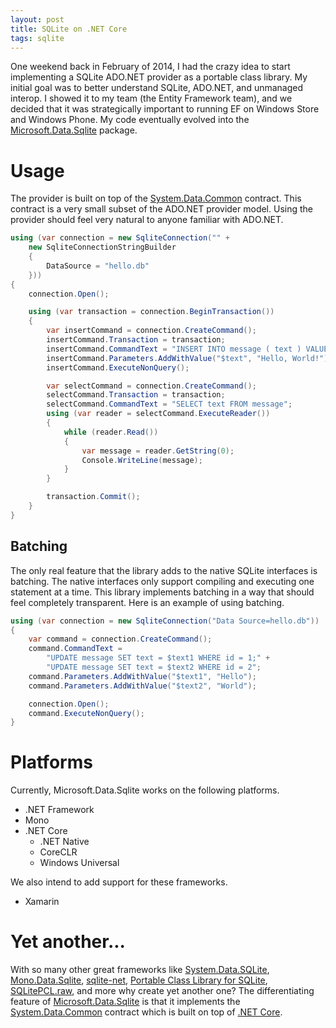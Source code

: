 ```yaml
---
layout: post
title: SQLite on .NET Core
tags: sqlite
---
```


One weekend back in February of 2014, I had the crazy idea to start implementing a SQLite ADO.NET provider as a portable
class library. My initial goal was to better understand SQLite, ADO.NET, and unmanaged interop. I showed it to my team
(the Entity Framework team), and we decided that it was strategically important to running EF on Windows Store and
Windows Phone. My code eventually evolved into the [Microsoft.Data.Sqlite][1] package.

Usage
=====
The provider is built on top of the [System.Data.Common][2] contract. This contract is a very small subset of the
ADO.NET provider model. Using the provider should feel very natural to anyone familiar with ADO.NET.

```csharp
using (var connection = new SqliteConnection("" +
    new SqliteConnectionStringBuilder
    {
        DataSource = "hello.db"
    }))
{
    connection.Open();

    using (var transaction = connection.BeginTransaction())
    {
        var insertCommand = connection.CreateCommand();
        insertCommand.Transaction = transaction;
        insertCommand.CommandText = "INSERT INTO message ( text ) VALUES ( $text )";
        insertCommand.Parameters.AddWithValue("$text", "Hello, World!");
        insertCommand.ExecuteNonQuery();

        var selectCommand = connection.CreateCommand();
        selectCommand.Transaction = transaction;
        selectCommand.CommandText = "SELECT text FROM message";
        using (var reader = selectCommand.ExecuteReader())
        {
            while (reader.Read())
            {
                var message = reader.GetString(0);
                Console.WriteLine(message);
            }
        }

        transaction.Commit();
    }
}
```

Batching
--------
The only real feature that the library adds to the native SQLite interfaces is batching. The native interfaces only
support compiling and executing one statement at a time. This library implements batching in a way that should feel
completely transparent. Here is an example of using batching.

```csharp
using (var connection = new SqliteConnection("Data Source=hello.db"))
{
    var command = connection.CreateCommand();
    command.CommandText =
        "UPDATE message SET text = $text1 WHERE id = 1;" +
        "UPDATE message SET text = $text2 WHERE id = 2";
    command.Parameters.AddWithValue("$text1", "Hello");
    command.Parameters.AddWithValue("$text2", "World");

    connection.Open();
    command.ExecuteNonQuery();
}
```

Platforms
=========
Currently, Microsoft.Data.Sqlite works on the following platforms.

- .NET Framework
- Mono
- .NET Core
    - .NET Native
    - CoreCLR
    - Windows Universal

We also intend to add support for these frameworks.

- Xamarin

Yet another...
==============
With so many other great frameworks like [System.Data.SQLite][3], [Mono.Data.Sqlite][4], [sqlite-net][5], [Portable
Class Library for SQLite][6], [SQLitePCL.raw][7], and more why create yet another one? The differentiating feature of
[Microsoft.Data.Sqlite][1] is that it implements the [System.Data.Common][2] contract which is built on top of [.NET
Core][8].


  [1]: https://github.com/aspnet/DataCommon.SQLite
  [2]: http://www.nuget.org/packages/System.Data.Common
  [3]: http://system.data.sqlite.org
  [4]: http://www.mono-project.com/docs/database-access/providers/sqlite/
  [5]: https://github.com/praeclarum/sqlite-net
  [6]: http://sqlitepcl.codeplex.com/
  [7]: https://github.com/ericsink/SQLitePCL.raw
  [8]: http://blogs.msdn.com/b/dotnet/archive/2014/12/04/introducing-net-core.aspx
